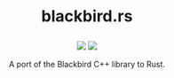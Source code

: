 # <p align="center">blackbird.rs</p>

<p align="center">
    <a href="https://github.com/codereport/blackbird/issues" alt="contributions welcome">
        <img src="https://img.shields.io/badge/contributions-welcome-brightgreen.svg?style=flat" /></a>
    <a href="https://lbesson.mit-license.org/" alt="MIT license">
        <img src="https://img.shields.io/badge/License-MIT-blue.svg" /></a>
</p>

<p align="center">A port of the Blackbird C++ library to Rust.</p>

